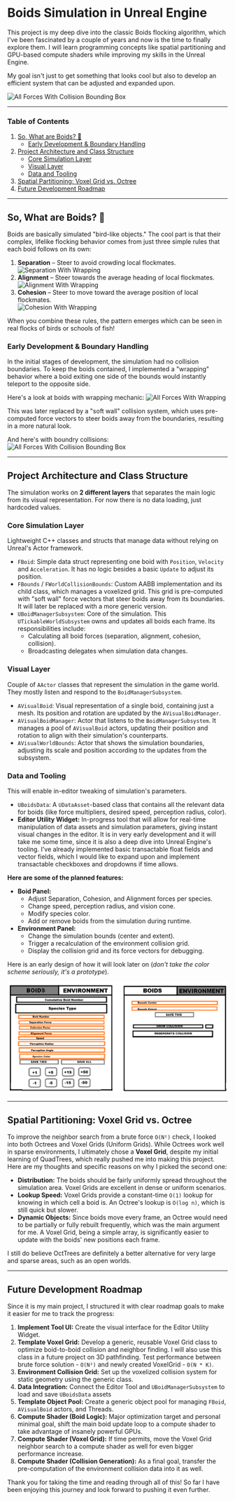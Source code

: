 # Boids Simulation in Unreal Engine

This project is my deep dive into the classic Boids flocking algorithm, which I've been fascinated by a couple of years and now is the time to finally explore them. I will learn programming concepts like spatial partitioning and GPU-based compute shaders while improving my skills in the Unreal Engine.

My goal isn't just to get something that looks cool but also to develop an efficient system that can be adjusted and expanded upon.

![All Forces With Collision Bounding Box](Content/Assets/Github/Gifs/AllForcesWithCollision.gif)

---

### Table of Contents

1. [So, What are Boids? 🤔](#so-what-are-boids-)
   - [Early Development & Boundary Handling](#early-development--boundary-handling)
2. [Project Architecture and Class Structure](#project-architecture-and-class-structure)
   - [Core Simulation Layer](#core-simulation-layer)
   - [Visual Layer](#visual-layer)
   - [Data and Tooling](#data-and-tooling)
3. [Spatial Partitioning: Voxel Grid vs. Octree](#spatial-partitioning-voxel-grid-vs-octree)
4. [Future Development Roadmap](#future-development-roadmap)

---

## So, What are Boids? 🤔

Boids are basically simulated "bird-like objects." The cool part is that their complex, lifelike flocking behavior comes from just three simple rules that each boid follows on its own:

1. **Separation** – Steer to avoid crowding local flockmates.  
![Separation With Wrapping](Content/Assets/Github/Gifs/SeparationWithWrapping.gif)
2. **Alignment** – Steer towards the average heading of local flockmates.  
![Alignment With Wrapping](Content/Assets/Github/Gifs/AlignmentWithWrapping.gif)
3. **Cohesion** – Steer to move toward the average position of local flockmates.  
![Cohesion With Wrapping](Content/Assets/Github/Gifs/CohesionWithWrapping.gif)

When you combine these rules, the pattern emerges which can be seen in real flocks of birds or schools of fish!


### Early Development & Boundary Handling

In the initial stages of development, the simulation had no collision boundaries. To keep the boids contained, I implemented a "wrapping" behavior where a boid exiting one side of the bounds would instantly teleport to the opposite side.

Here's a look at boids with wrapping mechanic:
![All Forces With Wrapping](Content/Assets/Github/Gifs/AllForcesWithWrapping.gif)

This was later replaced by a "soft wall" collision system, which uses pre-computed force vectors to steer boids away from the boundaries, resulting in a more natural look.

And here's with boundry collisions:
![All Forces With Collision Bounding Box](Content/Assets/Github/Gifs/AllForcesWithCollision.gif)

---

## Project Architecture and Class Structure

The simulation works on **2 different layers** that separates the main logic from its visual representation. For now there is no data loading, just hardcoded values.

### Core Simulation Layer 

Lightweight C++ classes and structs that manage data without relying on Unreal's Actor framework.  
* `FBoid`: Simple data struct representing one boid with `Position`, `Velocity` and `Acceleration`. It has no logic besides a basic `Update` to adjust its position.
* `FBounds` / `FWorldCollisionBounds`: Custom AABB implementation and its child class, which manages a voxelized grid. This grid is pre-computed with "soft wall" force vectors that steer boids away from its boundaries. It will later be replaced with a more generic version.
* `UBoidManagerSubsystem`: Core of the simulation. This `UTickableWorldSubsystem` owns and updates all boids each frame. Its responsibilities include:  
    * Calculating all boid forces (separation, alignment, cohesion, collision).  
    * Broadcasting delegates when simulation data changes.  

### Visual Layer 

Couple of `AActor` classes that represent the simulation in the game world. They mostly listen and respond to the `BoidManagerSubsystem`.  
* `AVisualBoid`: Visual representation of a single boid, containing just a mesh. Its position and rotation are updated by the `AVisualBoidManager`.  
* `AVisualBoidManager`: Actor that listens to the `BoidManagerSubsystem`. It manages a pool of `AVisualBoid` actors, updating their position and rotation to align with their simulation's counterparts.  
* `AVisualWorldBounds`: Actor that shows the simulation boundaries, adjusting its scale and position according to the updates from the subsystem.  

### Data and Tooling

This will enable in-editor tweaking of simulation's parameters.  
* `UBoidsData`: A `UDataAsset`-based class that contains all the relevant data for boids (like force multipliers, desired speed, perception radius, color).  
* **Editor Utility Widget:** In-progress tool that will allow for real-time manipulation of data assets and simulation parameters, giving instant visual changes in the editor. It is in very early development and it will take me some time, since it is also a deep dive into Unreal Engine's tooling. I've already implemented basic transactable float fields and vector fields, which I would like to expand upon and implement transactable checkboxes and dropdowns if time allows.

**Here are some of the planned features:**  
* **Boid Panel:**  
    * Adjust Separation, Cohesion, and Alignment forces per species.  
    * Change speed, perception radius, and vision cone.  
    * Modify species color.  
    * Add or remove boids from the simulation during runtime.  
* **Environment Panel:**  
    * Change the simulation bounds (center and extent).  
    * Trigger a recalculation of the environment collision grid.  
    * Display the collision grid and its force vectors for debugging.  

Here is an early design of how it will look later on (*don't take the color scheme seriously, it's a prototype*).

![Tool Prototype](Content/Assets/Github/Images/BoidsToolPrototype.png)

---

## Spatial Partitioning: Voxel Grid vs. Octree

To improve the neighbor search from a brute force `O(N²)` check, I looked into both Octrees and Voxel Grids (Uniform Grids). While Octrees work well in sparse environments, I ultimately chose a **Voxel Grid**, despite my initial learning of QuadTrees, which really pushed me into making this project. Here are my thoughts and specific reasons on why I picked the second one:

* **Distribution:** The boids should be fairly uniformly spread throughout the simulation area. Voxel Grids are excellent in dense or uniform scenarios.  
* **Lookup Speed:** Voxel Grids provide a constant-time `O(1)` lookup for knowing in which cell a boid is. An Octree's lookup is `O(log n)`, which is still quick but slower.  
* **Dynamic Objects:** Since boids move every frame, an Octree would need to be partially or fully rebuilt frequently, which was the main argument for me. A Voxel Grid, being a simple array, is significantly easier to update with the boids' new positions each frame.


I still do believe OctTrees are definitely a better alternative for very large and sparse areas, such as an open worlds.

---

## Future Development Roadmap

Since it is my main project, I structured it with clear roadmap goals to make it easier for me to track the progress:

1. **Implement Tool UI:** Create the visual interface for the Editor Utility Widget.
2. **Template Voxel Grid:** Develop a generic, reusable Voxel Grid class to optimize boid-to-boid collision and neighbor finding. I will also use this class in a future project on 3D pathfinding. Test performance between brute force solution - `O(N²)` and newly created VoxelGrid - `O(N * K)`.
3. **Environment Collision Grid:** Set up the voxelized collision system for static geometry using the generic class.  
4. **Data Integration:** Connect the Editor Tool and `UBoidManagerSubsystem` to load and save `UBoidsData` assets
5. **Template Object Pool:** Create a generic object pool for managing `FBoid`, `AVisualBoid` actors, and Threads.  
6. **Compute Shader (Boid Logic):** Major optimization target and personal minimal goal, shift the main boid update loop to a compute shader to take advantage of insanely powerful GPUs.  
7. **Compute Shader (Voxel Grid):** If time permits, move the Voxel Grid neighbor search to a compute shader as well for even bigger performance increase.
8. **Compute Shader (Collision Generation):** As a final goal, transfer the pre-computation of the environment collision data into it as well.

Thank you for taking the time and reading through all of this! So far I have been enjoying this journey and look forward to pushing it even further.